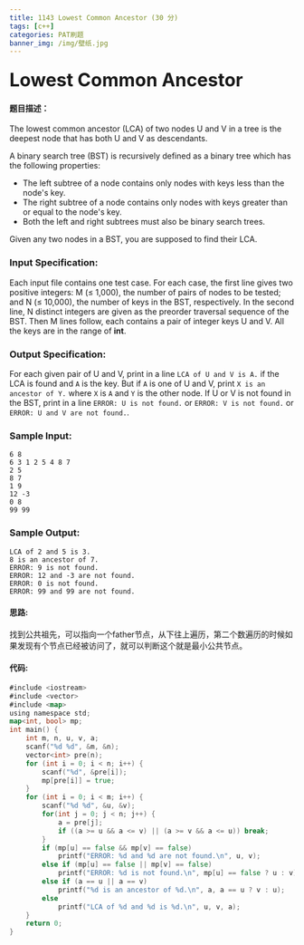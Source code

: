 ```yaml
---
title: 1143 Lowest Common Ancestor (30 分)
tags: [c++]
categories: PAT刷题
banner_img: /img/壁纸.jpg
---
```


### <font size=6px>Lowest Common Ancestor</font>

#### 题目描述：

The lowest common ancestor (LCA) of two nodes U and V in a tree is the deepest node that has both U and V as descendants.

A binary search tree (BST) is recursively defined as a binary tree which has the following properties:

- The left subtree of a node contains only nodes with keys less than the node's key.
- The right subtree of a node contains only nodes with keys greater than or equal to the node's key.
- Both the left and right subtrees must also be binary search trees.

Given any two nodes in a BST, you are supposed to find their LCA.

### Input Specification:

Each input file contains one test case. For each case, the first line gives two positive integers: M (≤ 1,000), the number of pairs of nodes to be tested; and N (≤ 10,000), the number of keys in the BST, respectively. In the second line, N distinct integers are given as the preorder traversal sequence of the BST. Then M lines follow, each contains a pair of integer keys U and V. All the keys are in the range of **int**.

### Output Specification:

For each given pair of U and V, print in a line `LCA of U and V is A.` if the LCA is found and `A` is the key. But if `A` is one of U and V, print `X is an ancestor of Y.` where `X` is `A` and `Y` is the other node. If U or V is not found in the BST, print in a line `ERROR: U is not found.` or `ERROR: V is not found.` or `ERROR: U and V are not found.`.

### Sample Input:

```in
6 8
6 3 1 2 5 4 8 7
2 5
8 7
1 9
12 -3
0 8
99 99
```

### Sample Output:

```out
LCA of 2 and 5 is 3.
8 is an ancestor of 7.
ERROR: 9 is not found.
ERROR: 12 and -3 are not found.
ERROR: 0 is not found.
ERROR: 99 and 99 are not found.
```

#### 思路:

找到公共祖先，可以指向一个father节点，从下往上遍历，第二个数遍历的时候如果发现有个节点已经被访问了，就可以判断这个就是最小公共节点。

#### 代码:

```go
#include <iostream>
#include <vector>
#include <map>
using namespace std;
map<int, bool> mp;
int main() {
    int m, n, u, v, a;
    scanf("%d %d", &m, &n);
    vector<int> pre(n);
    for (int i = 0; i < n; i++) {
        scanf("%d", &pre[i]);
        mp[pre[i]] = true;
    }
    for (int i = 0; i < m; i++) {
        scanf("%d %d", &u, &v);
        for(int j = 0; j < n; j++) {
            a = pre[j];
            if ((a >= u && a <= v) || (a >= v && a <= u)) break;
        } 
        if (mp[u] == false && mp[v] == false)
            printf("ERROR: %d and %d are not found.\n", u, v);
        else if (mp[u] == false || mp[v] == false)
            printf("ERROR: %d is not found.\n", mp[u] == false ? u : v);
        else if (a == u || a == v)
            printf("%d is an ancestor of %d.\n", a, a == u ? v : u);
        else
            printf("LCA of %d and %d is %d.\n", u, v, a);
    }
    return 0;
}
```

